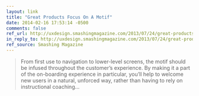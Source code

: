 ```yaml
---
layout: link
title: "Great Products Focus On A Motif"
date: 2014-02-16 17:53:14 -0500
comments: false
ref_url: http://uxdesign.smashingmagazine.com/2013/07/24/great-products-focus-on-a-motif/
in_reply_to: http://uxdesign.smashingmagazine.com/2013/07/24/great-products-focus-on-a-motif/
ref_source: Smashing Magazine
---
```


> From first use to navigation to lower-level screens, the motif should be infused throughout the customer’s experience. By making it a part of the on-boarding experience in particular, you’ll help to welcome new users in a natural, unforced way, rather than having to rely on instructional coaching…